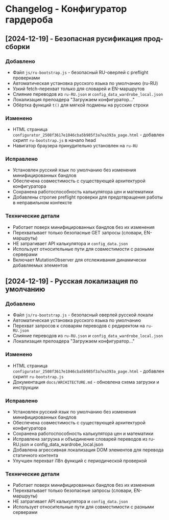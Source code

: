 # Changelog - Конфигуратор гардероба

## [2024-12-19] - Безопасная русификация прод-сборки

### Добавлено
- Файл `js/ru-bootstrap.js` - безопасный RU-оверлей с preflight проверками
- Автоматическая установка русского языка по умолчанию (ru-RU)
- Узкий fetch-перехват только для словарей и EN-маршрутов
- Слияние переводов из `ru-RU.json` и `config_data_wardrobe_local.json`
- Локализация прелоадера "Загружаем конфигуратор…"
- Обёртка функций `t()` для мягкой подмены на русские строки

### Изменено
- HTML страница `configurator_2508f3617e1046cba5b985f3a7ea393a_page.html` - добавлен скрипт `ru-bootstrap.js` в начало head
- Навигатор браузера принудительно установлен на `ru-RU`

### Исправлено
- Установлен русский язык по умолчанию без изменения минифицированных бандлов
- Обеспечена совместимость с существующей архитектурой конфигуратора
- Сохранена работоспособность калькулятора цен и математики
- Добавлены строгие preflight проверки для предотвращения работы в неправильном контексте

### Технические детали
- Работает поверх минифицированных бандлов без их изменения
- Перехватывает только безопасные GET запросы (словари, EN-маршруты)
- НЕ затрагивает API калькулятора и `config_data.json`
- Использует относительные пути для совместимости с разными серверами
- Включает MutationObserver для отслеживания динамически добавляемых элементов

## [2024-12-19] - Русская локализация по умолчанию

### Добавлено
- Файл `js/ru-bootstrap.js` - безопасный оверлей русской локали
- Автоматическая установка русского языка по умолчанию
- Перехват запросов к словарям переводов с редиректом на `ru-RU.json`
- Слияние переводов из `ru-RU.json` и `config_data_wardrobe_local.json`
- Локализация прелоадера "Загружаем конфигуратор…"

### Изменено
- HTML страница `configurator_2508f3617e1046cba5b985f3a7ea393a_page.html` - добавлен скрипт `ru-bootstrap.js`
- Документация `docs/ARCHITECTURE.md` - обновлена схема загрузки и инструкции

### Исправлено
- Установлен русский язык по умолчанию без изменения минифицированных бандлов
- Обеспечена совместимость с существующей архитектурой конфигуратора
- Сохранена работоспособность калькулятора цен и математики
- Исправлена загрузка и объединение словарей переводов из ru-RU.json и config_data_wardrobe_local.json
- Добавлена агрессивная локализация DOM элементов для перевода статичного контента
- Улучшен перехват i18n функций с периодической проверкой

### Технические детали
- Работает поверх минифицированных бандлов без их изменения
- Перехватывает только безопасные запросы (словари, EN-маршруты)
- НЕ затрагивает API калькулятора и `config_data.json`
- Использует относительные пути для совместимости с разными серверами
